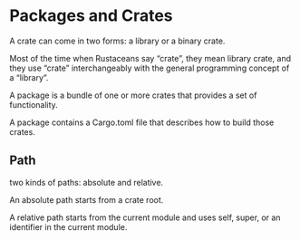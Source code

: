 # Packages and Crates

A crate can come in two forms: a library or a binary crate.

Most of the time when Rustaceans say “crate”, they mean library crate, and they use “crate” interchangeably with the general programming concept of a “library”.

A package is a bundle of one or more crates that provides a set of functionality.

A package contains a Cargo.toml file that describes how to build those crates.

## Path

two kinds of paths: absolute and relative.

An absolute path starts from a crate root.

A relative path starts from the current module and uses self, super, or an identifier in the current module.
